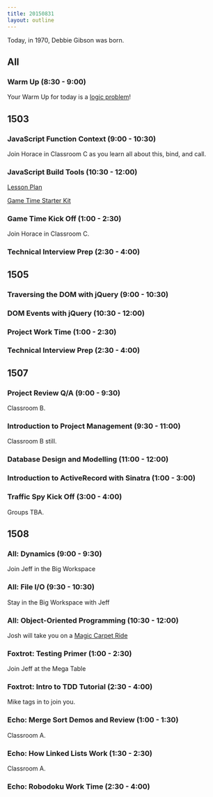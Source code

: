 ```yaml
---
title: 20150831
layout: outline
---
```


Today, in 1970, Debbie Gibson was born.

## All 

### Warm Up (8:30 - 9:00)

Your Warm Up for today is a [logic problem](https://dl.dropboxusercontent.com/u/505445/lsat_blog_-_preptest_50.pdf)!


## 1503 

### JavaScript Function Context (9:00 - 10:30)

Join Horace in Classroom C as you learn all about this, bind, and call.

### JavaScript Build Tools (10:30 - 12:00)

[Lesson Plan](https://github.com/turingschool/lesson_plans/blob/master/ruby_04-apis_and_scalability/javascript-build-tools.markdown)

[Game Time Starter Kit](https://github.com/turingschool-examples/game-time-starter-kit)

### Game Time Kick Off (1:00 - 2:30)

Join Horace in Classroom C.

### Technical Interview Prep (2:30 - 4:00)


## 1505

### Traversing the DOM with jQuery (9:00 - 10:30)



### DOM Events with jQuery (10:30 - 12:00)

### Project Work Time (1:00 - 2:30)

### Technical Interview Prep (2:30 - 4:00)


## 1507

### Project Review Q/A (9:00 - 9:30)

Classroom B.

### Introduction to Project Management (9:30 - 11:00)

Classroom B still.

### Database Design and Modelling (11:00 - 12:00)

### Introduction to ActiveRecord with Sinatra (1:00 - 3:00)

### Traffic Spy Kick Off (3:00 - 4:00)

Groups TBA.


## 1508

### All: Dynamics (9:00 - 9:30)

Join Jeff in the Big Workspace

### All: File I/O (9:30 - 10:30)

Stay in the Big Workspace with Jeff

### All: Object-Oriented Programming (10:30 - 12:00)
 
Josh will take you on a [Magic Carpet Ride](https://www.youtube.com/watch?v=RVir8VfIiBg)
 
### Foxtrot: Testing Primer (1:00 - 2:30)
 
Join Jeff at the Mega Table
 
### Foxtrot: Intro to TDD Tutorial (2:30 - 4:00)
 
Mike tags in to join you.
 
### Echo: Merge Sort Demos and Review (1:00 - 1:30)
 
Classroom A.
 
### Echo: How Linked Lists Work (1:30 - 2:30)
 
Classroom A.
 
### Echo: Robodoku Work Time (2:30 - 4:00)



